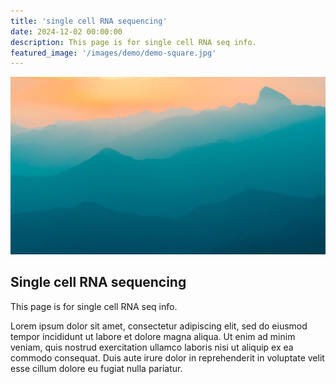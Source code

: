 ```yaml
---
title: 'single cell RNA sequencing'
date: 2024-12-02 00:00:00
description: This page is for single cell RNA seq info.
featured_image: '/images/demo/demo-square.jpg'
---
```


![](/images/demo/demo-landscape.jpg)

## Single cell RNA sequencing

This page is for single cell RNA seq info.

Lorem ipsum dolor sit amet, consectetur adipiscing elit, sed do eiusmod tempor incididunt ut labore et dolore magna aliqua. Ut enim ad minim veniam, quis nostrud exercitation ullamco laboris nisi ut aliquip ex ea commodo consequat. Duis aute irure dolor in reprehenderit in voluptate velit esse cillum dolore eu fugiat nulla pariatur.